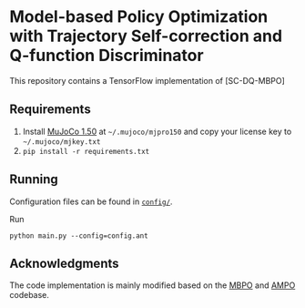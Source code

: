 # Model-based Policy Optimization with Trajectory Self-correction and Q-function Discriminator

This repository contains a TensorFlow implementation of [SC-DQ-MBPO]


## Requirements

1. Install [MuJoCo 1.50](https://www.roboti.us/index.html) at `~/.mujoco/mjpro150` and copy your license key to `~/.mujoco/mjkey.txt`
2. `pip install -r requirements.txt`

## Running
Configuration files can be found in [`config/`](config). 

Run
```
python main.py --config=config.ant
```



## Acknowledgments
The code implementation is mainly modified based on the [MBPO](https://github.com/JannerM/mbpo) and [AMPO](https://github.com/RockySJ/ampo) codebase.
